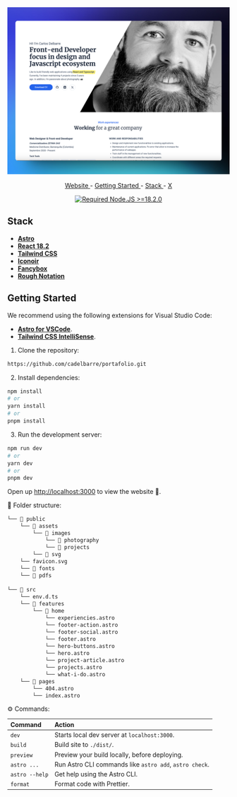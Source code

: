 <div align="center">

<a href="https://www.cadelbarre.dev/" target="_blank">
<img src="public/assets/images/readme-shots.png" alt="Screenshot" />
</a>

</p>

<div align="center">
    <a href="https://cadelbarre.dev" target="_blank">
        Website
    </a>
    <span> - </span>
    <a href="#-getting-started">
        Getting Started
    </a>
    <span> - </span>
    <a href="#-stack">
        Stack
    </a>
    <span> - </span>
    <a href="https://x.com/cadelbarre" target="_blank">
        X
    </a>
</div>

</p>

[![Required Node.JS >=18.2.0](https://img.shields.io/static/v1?label=node&message=%20%3E=18.2.0&logo=node.js&color=3f893e)](https://nodejs.org/about/releases)

</div>

## Stack

- [**Astro**](https://astro.build/) 
- [**React 18.2**](https://react.dev/) 
- [**Tailwind CSS**](https://tailwindcss.com/)
- [**Iconoir**](https://iconoir.com/) 
- [**Fancybox**](https://fancyapps.com/) 
- [**Rough Notation**](https://roughnotation.com/) 

## Getting Started

We recommend using the following extensions for Visual Studio Code:

- [**Astro for VSCode**](https://marketplace.visualstudio.com/items?itemName=astro-build.astro-vscode).
- [**Tailwind CSS IntelliSense**](https://marketplace.visualstudio.com/items?itemName=bradlc.vscode-tailwindcss).

1. Clone the repository:

```bash
https://github.com/cadelbarre/portafolio.git 
```

2. Install dependencies:

```bash
npm install
# or
yarn install
# or
pnpm install
```

3. Run the development server:

```bash
npm run dev
# or
yarn dev
# or
pnpm dev
```

Open up [http://localhost:3000](http://localhost:3000) to view the website 🚀.

📁 Folder structure:

```
└── 📁 public
    └── 📁 assets
        └── 📁 images
            └── 📁 photography
            └── 📁 projects
        └── 📁 svg
    └── favicon.svg
    └── 📁 fonts
    └── 📁 pdfs

└── 📁 src
    └── env.d.ts
    └── 📁 features
        └── 📁 home
            └── experiencies.astro
            └── footer-action.astro
            └── footer-social.astro
            └── footer.astro
            └── hero-buttons.astro
            └── hero.astro
            └── project-article.astro
            └── projects.astro
            └── what-i-do.astro
    └── 📁 pages
        └── 404.astro
        └── index.astro
```

⚙ Commands:

| Command        | Action                                                  |
| :------------- | :------------------------------------------------------ |
| `dev`          | Starts local dev server at `localhost:3000`.            |
| `build`        | Build site to `./dist/`.                                |
| `preview`      | Preview your build locally, before deploying.           |
| `astro ...`    | Run Astro CLI commands like `astro add`, `astro check`. |
| `astro --help` | Get help using the Astro CLI.                           |
| `format`       | Format code with Prettier.                              |
